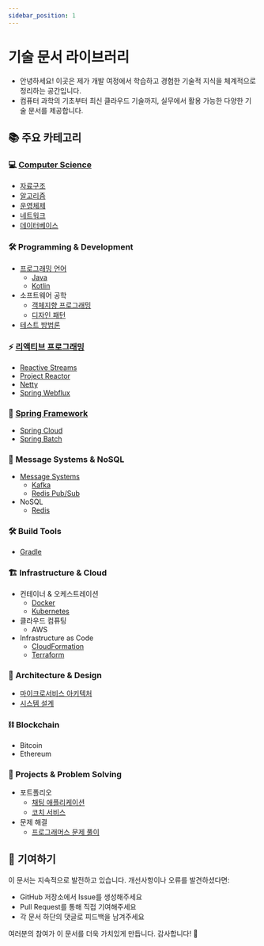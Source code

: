 ```yaml
---
sidebar_position: 1
---
```


# 기술 문서 라이브러리

- 안녕하세요! 이곳은 제가 개발 여정에서 학습하고 경험한 기술적 지식을 체계적으로 정리하는 공간입니다.
- 컴퓨터 과학의 기초부터 최신 클라우드 기술까지, 실무에서 활용 가능한 다양한 기술 문서를 제공합니다.

## 📚 주요 카테고리

### 💻 [Computer Science](ComputerScience/index.md)

- [자료구조](ComputerScience/DataStructure/index.md)
- [알고리즘](ComputerScience/Algorithm/index.md)
- [운영체제](ComputerScience/OS/index.md)
- [네트워크](Network/index.md)
- [데이터베이스](Database/index.md)

### 🛠 Programming & Development

- [프로그래밍 언어](Language/index.md)
	- [Java](Language/Java/index.md)
	- [Kotlin](Language/Kotlin/index.md)
- 소프트웨어 공학
	- [객체지향 프로그래밍](OOP/index.md)
	- [디자인 패턴](Design-Pattern/index.md)
- [테스트 방법론](Test/index.md)

### ⚡ [리액티브 프로그래밍](ReactiveProgramming/index.md)

- [Reactive Streams](ReactiveProgramming/ReactiveStream/index.md)
- [Project Reactor](ReactiveProgramming/ProjectReactor/index.md)
- [Netty](Netty/index.md)
- [Spring Webflux](ReactiveProgramming/SpringWebflux/SpringWebflux.md)

### 🌱 [Spring Framework](Spring/index.md)

- [Spring Cloud](Spring/SpringCloud/index.md)
- [Spring Batch](Spring/SpringBatch/index.md)

### 🔄 Message Systems & NoSQL

- [Message Systems](MessageSystem/index.md)
	- [Kafka](MessageSystem/Kafka/index.md)
	- [Redis Pub/Sub](MessageSystem/RedisPubSub/RedisPubSub.md)
- NoSQL
	- [Redis](Redis/index.md)

### 🛠️ Build Tools

- [Gradle](Gradle/index.md)

### 🏗 Infrastructure & Cloud

- 컨테이너 & 오케스트레이션
	- [Docker](Docker/index.md)
	- [Kubernetes](Kubernetes/index.md)
- 클라우드 컴퓨팅
	- AWS
- Infrastructure as Code
	- [CloudFormation](AWS/CloudFormation/index.md)
	- [Terraform](Terraform/index.md)

### 📐 Architecture & Design

- [마이크로서비스 아키텍처](MSA/index.md)
- [시스템 설계](SystemDesign/index.md)

### ⛓️ Blockchain

- Bitcoin
- Ethereum

### 💼 Projects & Problem Solving

- 포트폴리오
	- [채팅 애플리케이션](Portfolio/ChattingApplication/index.md)
	- [코치 서비스](Portfolio/Coach/index.md)
- 문제 해결
	- [프로그래머스 문제 풀이](ProblemSolving/Programmers/index.md)

## 🤝 기여하기

이 문서는 지속적으로 발전하고 있습니다. 개선사항이나 오류를 발견하셨다면:

- GitHub 저장소에서 Issue를 생성해주세요
- Pull Request를 통해 직접 기여해주세요
- 각 문서 하단의 댓글로 피드백을 남겨주세요

여러분의 참여가 이 문서를 더욱 가치있게 만듭니다. 감사합니다! 🙏